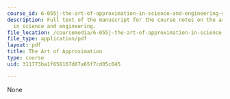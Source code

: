 ```yaml
---
course_id: 6-055j-the-art-of-approximation-in-science-and-engineering-spring-2008
description: Full text of the manuscript for the course notes on the art of approximation
  in science and engineering.
file_location: /coursemedia/6-055j-the-art-of-approximation-in-science-and-engineering-spring-2008/311773ba1f658167d87a65f7cd05c045_book.pdf
file_type: application/pdf
layout: pdf
title: The Art of Approximation
type: course
uid: 311773ba1f658167d87a65f7cd05c045

---
```

None